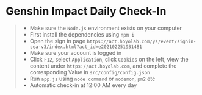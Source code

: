 # Genshin Impact Daily Check-In

> + Make sure the `Node.js` environment exists on your computer
> + First install the dependencies using `npm i`
> + Open the sign in page `https://act.hoyolab.com/ys/event/signin-sea-v3/index.html?act_id=e202102251931481`
> + Make sure your account is logged in
> + Click `F12`, select `Application`, click `Cookies` on the left, view the content under `https://act.hoyolab.com`, and complete the corresponding Value in `src/config/config.json`
> + Run `app.js` using `node command` or `nodemon`, `pm2` etc
> + Automatic check-in at 12:00 AM every day
